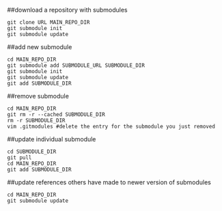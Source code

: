 ##download a repository with submodules
```
git clone URL MAIN_REPO_DIR
git submodule init
git submodule update
```

##add new submodule
```
cd MAIN_REPO_DIR
git submodule add SUBMODULE_URL SUBMODULE_DIR
git submodule init
git submodule update
git add SUBMODULE_DIR
```

##remove submodule
```
cd MAIN_REPO_DIR
git rm -r --cached SUBMODULE_DIR
rm -r SUBMODULE_DIR
vim .gitmodules #delete the entry for the submodule you just removed
```

##update individual submodule
```
cd SUBMODULE_DIR
git pull
cd MAIN_REPO_DIR
git add SUBMODULE_DIR
```

##update references others have made to newer version of submodules
```
cd MAIN_REPO_DIR
git submodule update
```
